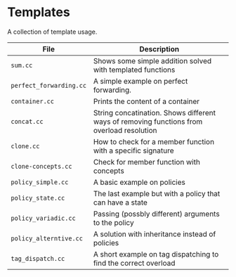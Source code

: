 # Templates
A collection of template usage.

| File | Description |
|------|-------------|
| ```sum.cc```| Shows some simple addition solved with templated functions |
|```perfect_forwarding.cc```| A simple example on perfect forwarding.|
|```container.cc```|Prints the content of a container|
|```concat.cc```| String concatination. Shows different ways of removing functions from overload resolution|
|```clone.cc```| How to check for a member function with a specific signature|
|```clone-concepts.cc```|Check for member function with concepts|
| ```policy_simple.cc``` | A basic example on policies |
| ```policy_state.cc```  | The last example but with a policy that can have a state |
| ```policy_variadic.cc```| Passing (possbly different) arguments to the policy |
| ```policy_alterntive.cc```| A solution with inheritance instead of policies |
|```tag_dispatch.cc```| A short example on tag dispatching to find the correct overload|
